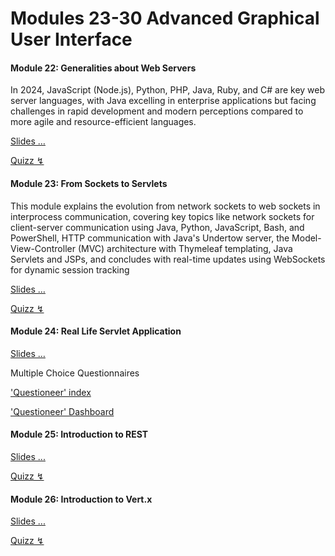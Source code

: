 # Modules 23-30 Advanced Graphical User Interface

#### Module 22: Generalities about Web Servers

In 2024, JavaScript (Node.js), Python, PHP, Java, Ruby, and C# are key web server languages, with Java excelling in enterprise applications but facing challenges in rapid development and modern perceptions compared to more agile and resource-efficient languages.

[Slides &hellip;](/slides/?22.md)

[Quizz ↯](https://questioneer.cthiebaud.com/q/22)

#### Module 23: From Sockets to Servlets

This module explains the evolution from network sockets to web sockets in interprocess communication, covering key topics like network sockets for client-server communication using Java, Python, JavaScript, Bash, and PowerShell, HTTP communication with Java's Undertow server, the Model-View-Controller (MVC) architecture with Thymeleaf templating, Java Servlets and JSPs, and concludes with real-time updates using WebSockets for dynamic session tracking

[Slides &hellip;](/slides/?23.md)

[Quizz ↯](https://questioneer.cthiebaud.com/q/23)

#### Module 24: Real Life Servlet Application

[Slides &hellip;](/slides/?24.md)

Multiple Choice Questionnaires

['Questioneer' index](https://questioneer.cthiebaud.com)

['Questioneer' Dashboard](https://questioneer.cthiebaud.com/admin)

#### Module 25:  Introduction to REST

[Slides ...](/slides/?25.md)

[Quizz ↯](https://questioneer.cthiebaud.com/q/25)

#### Module 26:  Introduction to Vert.x

[Slides ...](/slides/?26.md)

[Quizz ↯](https://questioneer.cthiebaud.com/q/26)

